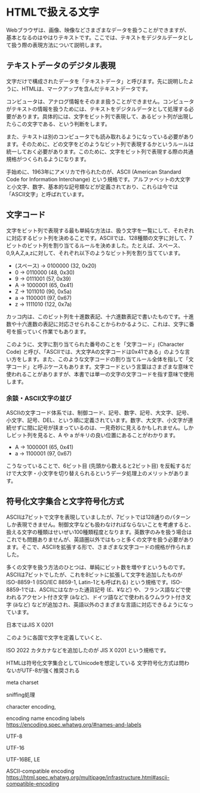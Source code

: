 # HTMLで扱える文字

Webブラウザは、画像、映像などさまざまなデータを扱うことができますが、基本となるのはやはりテキストです。ここでは、テキストをデジタルデータとして扱う際の表現方法について説明します。

## テキストデータのデジタル表現

文字だけで構成されたデータを「テキストデータ」と呼びます。先に説明したように、HTMLは、マークアップを含んだテキストデータです。

コンビュータは、アナログ情報をそのまま扱うことができません。コンピュータがテキストの情報を扱うためには、テキストをデジタルデータとして処理する必要があります。具体的には、文字をビット列で表現して、あるビット列が出現したらこの文字である、という判断をします。

また、テキストは別のコンピュータでも読み取れるようになっている必要があります。そのために、どの文字をどのようなビット列で表現するかというルールは統一しておく必要があります。このために、文字をビット列で表現する際の共通規格がつくられるようになります。

手始めに、1963年にアメリカで作られたのが、ASCII (American Standard Code for Information Interchange) という規格です。アルファベットの大文字と小文字、数字、基本的な記号類などが定義されており、これらは今では「ASCII文字」と呼ばれています。

## 文字コード

文字をビット列で表現する最も単純な方法は、扱う文字を一覧にして、それぞれに対応するビット列を決めることです。ASCIIでは、128種類の文字に対して、7ビットのビット列を割り当てるルールを決めました。たとえば、スペース、0,9,A,Z,a,zに対して、それぞれ以下のようなビット列を割り当てています。

- (スペース) → 0100000 (32, 0x20)
- 0 → 0110000 (48, 0x30)
- 9 → 0111001 (57, 0x39)
- A → 1000001 (65, 0x41)
- Z → 1011010 (90, 0x5a)
- a → 1100001 (97, 0x67)
- z → 1111010 (122, 0x7a)

カッコ内は、このビット列を十進数表記、十六進数表記で書いたものです。十進数や十六進数の表記に対応させられることからわかるように、これは、文字に番号を振っていく作業でもあります。

このように、文字に割り当てられた番号のことを「文字コード」(Character Code) と呼び、「ASCIIでは、大文字Aの文字コードは0x41である」のような言い方をします。また、このような文字コードの割り当てルール全体を指して「文字コード」と呼ぶケースもあります。文字コードという言葉はさまざまな意味で使われることがありますが、本書では単一の文字の文字コードを指す意味で使用します。

### 余談・ASCII文字の並び

ASCIIの文字コード体系では、制御コード、記号、数字、記号、大文字、記号、小文字、記号、DEL、という順に定義されています。数字、大文字、小文字が連続せずに間に記号が挟まっているのは、一見奇妙に見えるかもしれません。しかしビット列を見ると、A や a がキリの良い位置にあることがわかります。

- A → 1000001 (65, 0x41)
- a → 1100001 (97, 0x67)

こうなっていることで、6ビット目 (先頭から数えると2ビット目) を反転するだけで大文字・小文字を切り替えられるというデータ処理上のメリットがあります。

## 符号化文字集合と文字符号化方式

ASCIIは7ビットで文字を表現していましたが、7ビットでは128通りのパターンしか表現できません。制御文字なども扱わなければならないことを考慮すると、扱える文字の種類はせいぜい100種類程度となります。英数字のみを扱う場合はこれでも問題ありませんが、英語圏以外ではもっと多くの文字を扱う必要があります。そこで、ASCIIを拡張する形で、さまざまな文字コードの規格が作られました。

多くの文字を扱う方法のひとつは、単純にビット数を増やすというものです。ASCIIは7ビットでしたが、これを8ビットに拡張して文字を追加したものが ISO-8859-1 (ISO/IEC 8859-1, Latin-1とも呼ばれる) という規格です。ISO-8859-1では、ASCIIにはなかった通貨記号 (£、¥など) や、フランス語などで使われるアクセント付き文字 (àなど)、ドイツ語などで使われるウムラウト付き文字 (äなど) などが追加され、英語以外のさまざまな言語に対応できるようになっています。

日本ではJIS X 0201



このように各国で文字を定義していくと、

ISO 2022
カタカナなどを追加したのが JIS X 0201 という規格です。


HTMLは符号化文字集合としてUnicodeを想定している
文字符号化方式は問わないがUTF-8が強く推奨される

meta charset

sniffing処理

character encoding,

encoding name
encoding labels
https://encoding.spec.whatwg.org/#names-and-labels


UTF-8

UTF-16

UTF-16BE, LE




ASCII-compatible encoding 
https://html.spec.whatwg.org/multipage/infrastructure.html#ascii-compatible-encoding





